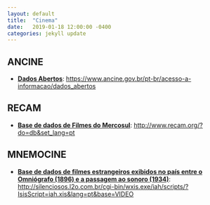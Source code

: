 ```yaml
---
layout: default
title:  "Cinema"
date:   2019-01-18 12:00:00 -0400
categories: jekyll update
---
```


## ANCINE

-   **[Dados Abertos](https://www.ancine.gov.br/pt-br/acesso-a-informacao/dados_abertos)**: https://www.ancine.gov.br/pt-br/acesso-a-informacao/dados_abertos

## RECAM

-   **[Base de dados de Filmes do Mercosul](http://www.recam.org/?do=db&set_lang=pt)**: http://www.recam.org/?do=db&set_lang=pt

## MNEMOCINE

-   **[Base de dados de filmes estrangeiros exibidos no país entre o Omniógrafo (1896) e a passagem ao sonoro (1934)](http://silenciosos.l2o.com.br/cgi-bin/wxis.exe/iah/scripts/?IsisScript=iah.xis&lang=pt&base=VIDEO)**: http://silenciosos.l2o.com.br/cgi-bin/wxis.exe/iah/scripts/?IsisScript=iah.xis&lang=pt&base=VIDEO
